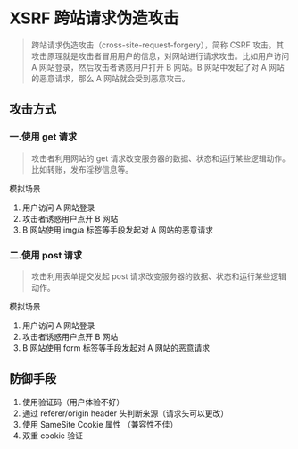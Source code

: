 # XSRF 跨站请求伪造攻击

> 跨站请求伪造攻击（cross-site-request-forgery），简称 CSRF 攻击。其攻击原理就是攻击者冒用用户的信息，对网站进行请求攻击。比如用户访问 A 网站登录，然后攻击者诱惑用户打开 B 网站。B 网站中发起了对 A 网站的恶意请求，那么 A 网站就会受到恶意攻击。

## 攻击方式

### 一.使用 get 请求

> 攻击者利用网站的 get 请求改变服务器的数据、状态和运行某些逻辑动作。比如转账，发布淫秽信息等。

模拟场景

1. 用户访问 A 网站登录
2. 攻击者诱惑用户点开 B 网站
3. B 网站使用 img/a 标签等手段发起对 A 网站的恶意请求

### 二.使用 post 请求

> 攻击利用表单提交发起 post 请求改变服务器的数据、状态和运行某些逻辑动作。

模拟场景

1. 用户访问 A 网站登录
2. 攻击者诱惑用户点开 B 网站
3. B 网站使用 form 标签等手段发起对 A 网站的恶意请求

## 防御手段

1. 使用验证码（用户体验不好）
2. 通过 referer/origin header 头判断来源（请求头可以更改）
3. 使用 SameSite Cookie 属性 （兼容性不佳）
4. 双重 cookie 验证
